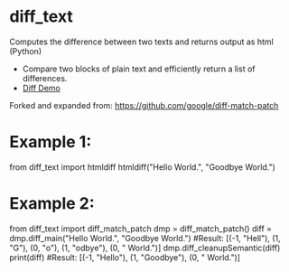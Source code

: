 # diff_text
Computes the difference between two texts and returns output as html (Python)

* Compare two blocks of plain text and efficiently return a list of differences.
* [Diff Demo](https://neil.fraser.name/software/diff_match_patch/demos/diff.html)

Forked and expanded from: 
https://github.com/google/diff-match-patch

# Example 1:

from diff_text import htmldiff
htmldiff("Hello World.", "Goodbye World.")

# Example 2:

from diff_text import diff_match_patch
dmp = diff_match_patch()
diff = dmp.diff_main("Hello World.", "Goodbye World.")
#Result: [(-1, "Hell"), (1, "G"), (0, "o"), (1, "odbye"), (0, " World.")]
dmp.diff_cleanupSemantic(diff)
print(diff)
#Result: [(-1, "Hello"), (1, "Goodbye"), (0, " World.")]
